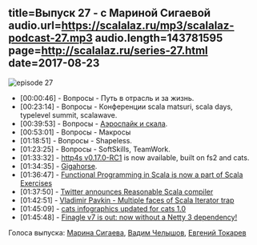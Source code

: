 title=Выпуск 27 - с Мариной Сигаевой
audio.url=https://scalalaz.ru/mp3/scalalaz-podcast-27.mp3
audio.length=143781595
page=http://scalalaz.ru/series-27.html
date=2017-08-23
----
![episode 27](img/episode27.jpg)

- <span>[00:00:46]</span> - Вопросы - Путь в отрасль и за жизнь.
- <span>[00:23:14]</span> - Вопросы - Конференции scala matsuri, scala days, typelevel summit, scalawave.
- <span>[00:39:53]</span> - Вопросы - [Аэроспайк и скала](https://github.com/TinkoffCreditSystems/aerospike-scala).
- <span>[00:53:01]</span> - Вопросы - Макросы
- <span>[01:18:51]</span> - Вопросы - Shapeless.
- <span>[01:23:25]</span> - Вопросы - SoftSkills, TeamWork.
- <span>[01:33:32]</span> - [http4s v0.17.0-RC1](https://github.com/http4s/http4s/releases/tag/v0.17.0-RC1) is now available, built on fs2 and cats.
- <span>[01:34:35]</span> - [Gigahorse](https://github.com/eed3si9n/gigahorse).
- <span>[01:36:47]</span> - [Functional Programming in Scala is now a part of Scala Exercises](https://www.47deg.com/blog/fp-in-scala/)
- <span>[01:37:50]</span> - [Twitter announces Reasonable Scala compiler](https://www.reddit.com/r/scala/comments/6ubuix/twitter_announces_reasonable_scala_compiler_an/)
- <span>[01:42:51]</span> - [Vladimir Pavkin - Multiple faces of Scala Iterator trap](http://pavkin.ru/multiple-faces-of-scala-iterator-trap/)
- <span>[01:45:09]</span> - [cats infographics updated for cats 1.0](https://github.com/tpolecat/cats-infographic)
- <span>[01:45:48]</span> - [Finagle v7 is out: now without a Netty 3 dependency!](http://finagle.github.io/blog/2017/08/17/release-notes-7-00/)

Голоса выпуска: [Марина Сигаева](https://twitter.com/BesseIFunction), [Вадим Челышов](http://github.com/dos65), [Евгений Токарев](http://github.com/strobe)
